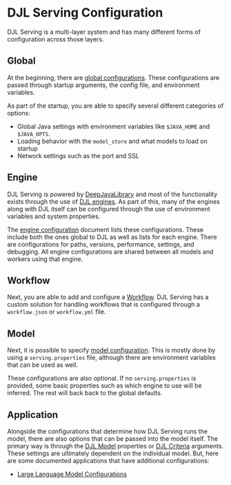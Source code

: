 # DJL Serving Configuration

DJL Serving is a multi-layer system and has many different forms of configuration across those layers.

## Global

At the beginning, there are [global configurations](configurations_global.md).
These configurations are passed through startup arguments, the config file, and environment variables.

As part of the startup, you are able to specify several different categories of options:

- Global Java settings with environment variables like `$JAVA_HOME` and `$JAVA_OPTS`.
- Loading behavior with the `model_store` and what models to load on startup
- Network settings such as the port and SSL

## Engine

DJL Serving is powered by [DeepJavaLibrary](djl.ai) and most of the functionality exists through the use of [DJL engines](http://docs.djl.ai/docs/engine.html).
As part of this, many of the engines along with DJL itself can be configured through the use of environment variables and system properties.

The [engine configuration](configurations.md) document lists these configurations.
These include both the ones global to DJL as well as lists for each engine.
There are configurations for paths, versions, performance, settings, and debugging.
All engine configurations are shared between all models and workers using that engine.

## Workflow

Next, you are able to add and configure a [Workflow](workflows.md).
DJL Serving has a custom solution for handling workflows that is configured through a `workflow.json` or `workflow.yml` file.

## Model

Next, it is possible to specify [model configuration](configurations_model.md).
This is mostly done by using a `serving.properties` file, although there are environment variables that can be used as well.

These configurations are also optional.
If no `serving.properties` is provided, some basic properties such as which engine to use will be inferred.
The rest will back back to the global defaults.

## Application

Alongside the configurations that determine how DJL Serving runs the model, there are also options that can be passed into the model itself.
The primary way is through the [DJL Model](https://javadoc.io/doc/ai.djl/api/latest/ai/djl/Model.html) properties or [DJL Criteria](https://javadoc.io/doc/ai.djl/api/latest/ai/djl/repository/zoo/Criteria.html) arguments.
These settings are ultimately dependent on the individual model.
But, here are some documented applications that have additional configurations:

- [Large Language Model Configurations](configurations_large_model_inference_containers.md)
